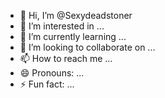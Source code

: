 - 👋 Hi, I’m @Sexydeadstoner
- 👀 I’m interested in ...
- 🌱 I’m currently learning ...
- 💞️ I’m looking to collaborate on ...
- 📫 How to reach me ...
- 😄 Pronouns: ...
- ⚡ Fun fact: ...

<!---
Sexydeadstoner/Sexydeadstoner is a ✨ special ✨ repository because its `README.md` (this file) appears on your GitHub profile.
You can click the Preview link to take a look at your changes.
--->
